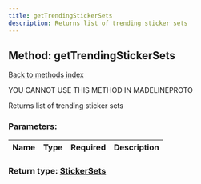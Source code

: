 ```yaml
---
title: getTrendingStickerSets
description: Returns list of trending sticker sets
---
```

## Method: getTrendingStickerSets  
[Back to methods index](index.md)


YOU CANNOT USE THIS METHOD IN MADELINEPROTO


Returns list of trending sticker sets

### Parameters:

| Name     |    Type       | Required | Description |
|----------|---------------|----------|-------------|


### Return type: [StickerSets](../types/StickerSets.md)

